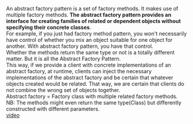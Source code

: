An abstract factory pattern is a set of factory methods.
It makes use of multiple factory methods. **The abstract factory pattern provides an interface for creating families of related or dependent objects without specifying their concrete classes**.<br/>
For example, if you just had factory method pattern, you won't necessarily have control of whether you mix an object suitable for one object for another. With abstract factory pattern, you have that control.<br/>
Whether the methods return the same type or not is a totally different matter. But it is all the Abstract Factory Pattern.<br/>
This way, if we provide a client with concrete implementations of an abstract factory, at runtime, clients can inject the necessary implementations of the abstract factory and be certain that whatever objects created would be related.
That way, we are certain that clients do not combine the wrong set of objects together.<br/>
Abstract factory = Factory class with multiple related factory methods.<br/>
NB: The methods might even return the same type(Class) but differently constructed with different parameters.<br/>
[video](https://www.youtube.com/watch?v=v-GiuMmsXj4)